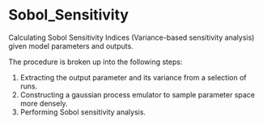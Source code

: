 # Sobol_Sensitivity
Calculating Sobol Sensitivity Indices (Variance-based sensitivity analysis) given model parameters and outputs.

The procedure is broken up into the following steps:
1) Extracting the output parameter and its variance from a selection of runs.
2) Constructing a gaussian process emulator to sample parameter space more densely.
3) Performing Sobol sensitivity analysis.
